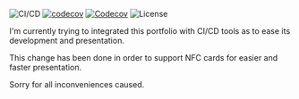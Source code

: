 ![CI/CD](https://github.com/elPandaFriki/portfolio/workflows/CI/CD/badge.svg)
[![codecov](https://codecov.io/gh/elPandaFriki/portfolio/branch/master/graph/badge.svg)](https://codecov.io/gh/elPandaFriki/portfolio)
[![Codecov](https://img.shields.io/codecov/c/github/elPandaFriki/portfolio)](https://codecov.io/gh/elPandaFriki/portfolio)
![License](https://img.shields.io/github/license/elPandaFriki/portfolio)


I'm currently trying to integrated this portfolio with CI/CD tools as to ease its development and presentation.

This change has been done in order to support NFC cards for easier and faster presentation.

Sorry for all inconveniences caused.
